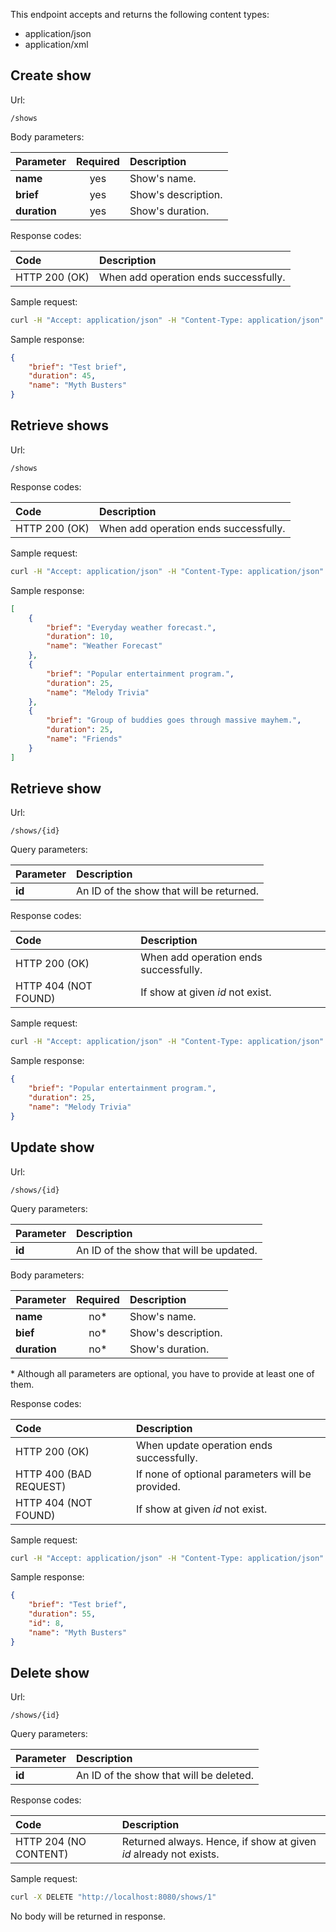 This endpoint accepts and returns the following content types:

- application/json
- application/xml

Create show
-----------

Url:

```apib
/shows
```

Body parameters:

| Parameter     | Required | Description         |
|:--------------|:--------:|:--------------------|
| **name**      | yes      | Show's name.        |
| **brief**     | yes      | Show's description. |
| **duration**  | yes      | Show's duration.    |

Response codes:

| Code                              | Description                                                                |
|:----------------------------------|:---------------------------------------------------------------------------|
| HTTP 200 (OK)                     | When add operation ends successfully.                                      |

Sample request:

```bash
curl -H "Accept: application/json" -H "Content-Type: application/json" -X POST "http://localhost:8080/shows" -d '{"name": "Myth Busters", "brief": "Test brief", "duration": 45}'
```

Sample response:

```json
{
    "brief": "Test brief",
    "duration": 45,
    "name": "Myth Busters"
}
```

Retrieve shows
--------------

Url:

```apib
/shows
```

Response codes:

| Code                              | Description                                                                |
|:----------------------------------|:---------------------------------------------------------------------------|
| HTTP 200 (OK)                     | When add operation ends successfully.                                      |

Sample request:

```bash
curl -H "Accept: application/json" -H "Content-Type: application/json" -X GET "http://localhost:8080/shows"
```

Sample response:

```json
[
    {
        "brief": "Everyday weather forecast.",
        "duration": 10,
        "name": "Weather Forecast"
    },
    {
        "brief": "Popular entertainment program.",
        "duration": 25,
        "name": "Melody Trivia"
    },
    {
        "brief": "Group of buddies goes through massive mayhem.",
        "duration": 25,
        "name": "Friends"
    }
]
```

Retrieve show
-------------

Url:

```apib
/shows/{id}
```

Query parameters:

| Parameter | Description                              |
|:----------|:-----------------------------------------|
| **id**    | An ID of the show that will be returned. |

Response codes:

| Code                              | Description                                                                |
|:----------------------------------|:---------------------------------------------------------------------------|
| HTTP 200 (OK)                     | When add operation ends successfully.                                      |
| HTTP 404 (NOT FOUND)              | If show at given <i>id</i> not exist.                                      |

Sample request:

```bash
curl -H "Accept: application/json" -H "Content-Type: application/json" -X GET "http://localhost:8080/shows/2"
```

Sample response:

```json
{
    "brief": "Popular entertainment program.",
    "duration": 25,
    "name": "Melody Trivia"
}
```

Update show
-----------

Url:

```apib
/shows/{id}
```

Query parameters:

| Parameter | Description                              |
|:----------|:-----------------------------------------|
| **id**    | An ID of the show that will be updated.  |

Body parameters:

| Parameter     | Required | Description         |
|:--------------|:--------:|:--------------------|
| **name**      | no*      | Show's name.        |
| **bief**      | no*      | Show's description. |
| **duration**  | no*      | Show's duration.    |

\* Although all parameters are optional, you have to provide at least one of them.

Response codes:

| Code                              | Description                                                                |
|:----------------------------------|:---------------------------------------------------------------------------|
| HTTP 200 (OK)                     | When update operation ends successfully.                                   |
| HTTP 400 (BAD REQUEST)            | If none of optional parameters will be provided.                           |
| HTTP 404 (NOT FOUND)              | If show at given <i>id</i> not exist.                                      |

Sample request:

```bash
curl -H "Accept: application/json" -H "Content-Type: application/json" -X PATCH -d '{"duration": 55}' "http://localhost:8080/shows/8"
```

Sample response:
```json
{
    "brief": "Test brief",
    "duration": 55,
    "id": 8,
    "name": "Myth Busters"
}
```

Delete show
-----------

Url:

```apib
/shows/{id}
```

Query parameters:

| Parameter | Description                              |
|:----------|:-----------------------------------------|
| **id**    | An ID of the show that will be deleted.  |

Response codes:

| Code                              | Description                                                            |
|:----------------------------------|:-----------------------------------------------------------------------|
| HTTP 204 (NO CONTENT)             | Returned always. Hence, if show at given <i>id</i> already not exists. |

Sample request:

```bash
curl -X DELETE "http://localhost:8080/shows/1"
```

No body will be returned in response.
